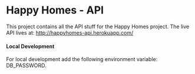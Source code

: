 Happy Homes - API
===
This project contains all the API stuff for the Happy Homes project.  The live API lives at: http://happyhomes-api.herokuapp.com/

#### Local Development
For local development add the following environment variable: DB_PASSWORD.
